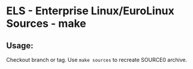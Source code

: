 # ELS - Enterprise Linux/EuroLinux Sources - make
 
## Usage:
  Checkout branch or tag. Use `make sources` to recreate  SOURCE0 archive.
